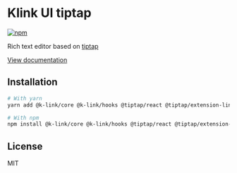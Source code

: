 # Klink UI tiptap

[![npm](https://img.shields.io/npm/dm/@k-link/dates)](https://www.npmjs.com/package/@k-link/tiptap)

Rich text editor based on [tiptap](https://tiptap.dev/)

[View documentation](https://k-link.dev/)

## Installation

```bash
# With yarn
yarn add @k-link/core @k-link/hooks @tiptap/react @tiptap/extension-link

# With npm
npm install @k-link/core @k-link/hooks @tiptap/react @tiptap/extension-link
```

## License

MIT
